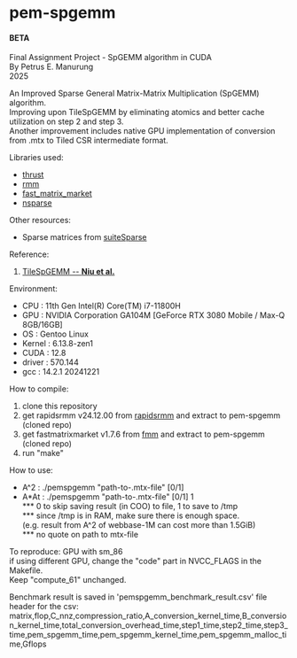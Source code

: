 # pem-spgemm
#### **BETA**
Final Assignment Project - SpGEMM algorithm in CUDA  
By Petrus E. Manurung  
2025

An Improved Sparse General Matrix-Matrix Multiplication (SpGEMM) algorithm.  
Improving upon TileSpGEMM by eliminating atomics and better cache utilization on step 2 and step 3.  
Another improvement includes native GPU implementation of conversion from .mtx to Tiled CSR intermediate format. 

Libraries used:
* [thrust][thrust]
* [rmm][rapidsrmm]
* [fast_matrix_market][fmm]
* [nsparse][nsparse]

Other resources:
* Sparse matrices from [suiteSparse][suitesparse]

Reference:
1. [TileSpGEMM -- **Niu et al.**](https://doi.org/10.1145/3503221.3508431)


Environment:
* CPU       : 11th Gen Intel(R) Core(TM) i7-11800H
* GPU       : NVIDIA Corporation GA104M [GeForce RTX 3080 Mobile / Max-Q 8GB/16GB]
* OS        : Gentoo Linux
* Kernel    : 6.13.8-zen1
* CUDA      : 12.8
* driver    : 570.144
* gcc       : 14.2.1 20241221

How to compile:  
1. clone this repository
2. get rapidsrmm v24.12.00 from [rapidsrmm] and extract to pem-spgemm (cloned repo)
3. get fastmatrixmarket v1.7.6 from [fmm] and extract to pem-spgemm (cloned repo)
4. run "make"

How to use:
* A^2   : ./pemspgemm "path-to-.mtx-file" [0/1] 
* A*At  : ./pemspgemm "path-to-.mtx-file" [0/1] 1  
*** 0 to skip saving result (in COO) to file, 1 to save to /tmp  
*** since /tmp is in RAM, make sure there is enough space.  
(e.g. result from A^2 of webbase-1M can cost more than 1.5GiB)  
*** no quote on path to mtx-file  

To reproduce: GPU with sm_86  
if using different GPU, change the "code" part in NVCC_FLAGS in the Makefile.  
Keep "compute_61" unchanged.

Benchmark result is saved in 'pemspgemm_benchmark_result.csv' file  
header for the csv:  
matrix,flop,C_nnz,compression_ratio,A_conversion_kernel_time,B_conversion_kernel_time,total_conversion_overhead_time,step1_time,step2_time,step3_time,pem_spgemm_time,pem_spgemm_kernel_time,pem_spgemm_malloc_time,Gflops

[ansorge]: https://github.com/RichardAns/CUDA-Programs
[thrust]: https://developer.nvidia.com/thrust
[rapidsrmm]: https://github.com/rapidsai/rmm
[cusparse]: https://developer.nvidia.com/cusparse
[fmm]: https://github.com/alugowski/fast_matrix_market
[suitesparse]: https://sparse.tamu.edu
[nsparse]: https://github.com/EBD-CREST/nsparse
